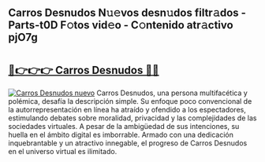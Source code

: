 ## Carros Desnudos N𝚞𝚎vos desn𝚞dos filtr𝚊dos - Parts-t0D F𝚘tos vid𝚎o - C𝚘ntenido atr𝚊ctivo pjO7g

# <h2><a href="http://mb67do.tromn.icu/?c=Carros+Desnudos">🔗👉👉👉 Carros Desnudos 🔗🔗</a></h2>

[![Carros Desnudos nuevo](https://i.imgur.com/pEAQMta.gif)](http://mb67do.tromn.icu/?c=Carros+Desnudos)
Carros Desnudos, una persona multifacética y polémica, desafía la descripción simple. Su enfoque poco convencional de la autorrepresentación en línea ha atraído y ofendido a los espectadores, estimulando debates sobre moralidad, privacidad y las complejidades de las sociedades virtuales. A pesar de la ambigüedad de sus intenciones, su huella en el ámbito digital es imborrable. Armado con una dedicación inquebrantable y un atractivo innegable, el progreso de Carros Desnudos en el universo virtual es ilimitado.
